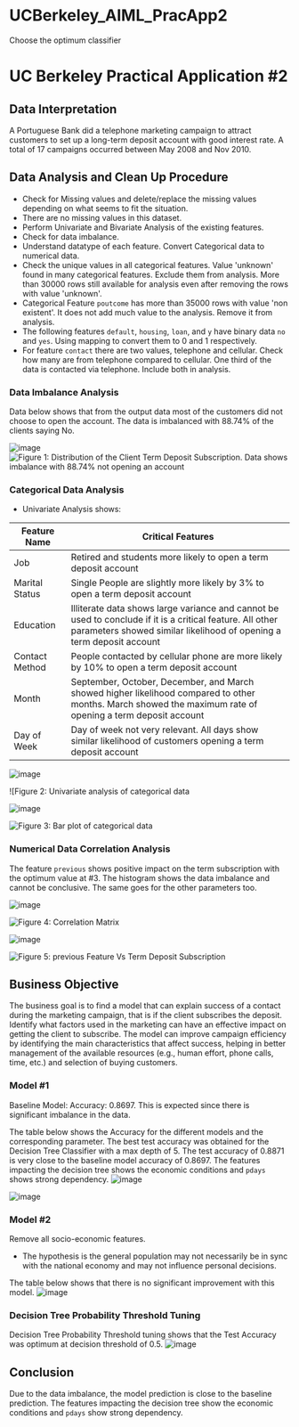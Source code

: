 # UCBerkeley_AIML_PracApp2
 Choose the optimum classifier
 # UC Berkeley Practical Application #2

## Data Interpretation

A Portuguese Bank did a telephone marketing campaign to attract customers to set up a long-term deposit account with good interest rate. A total of 17 campaigns occurred between May 2008 and Nov 2010.

## Data Analysis and Clean Up Procedure 

- Check for Missing values and delete/replace the missing values depending on what seems to fit the situation.
- There are no missing values in this dataset.
- Perform Univariate and Bivariate Analysis of the existing features.
- Check for data imbalance.
- Understand datatype of each feature. Convert Categorical data to numerical data.
- Check the unique values in all categorical features. Value 'unknown' found in many categorical features. Exclude them from analysis. More than 30000 rows still available for analysis even after removing the rows with value 'unknown'.
- Categorical Feature `poutcome` has more than 35000 rows with value 'non existent'. It does not add much value to the analysis. Remove it from analysis.
- The following features `default`, `housing`, `loan`, and `y` have binary data `no` and `yes`. Using mapping to convert them to 0 and 1 respectively.
- For feature `contact` there are two values, telephone and cellular. Check how many are from telephone compared to cellular. One third of the data is contacted via telephone. Include both in analysis.

### Data Imbalance Analysis

Data below shows that from the output data most of the customers did not choose to open the account. The data is imbalanced with 88.74% of the clients saying No.

![image](https://github.com/user-attachments/assets/652e0aa6-985c-4546-b6d6-0988e8e81692)
![Figure 1: Distribution of the Client Term Deposit Subscription. Data shows imbalance with 88.74% not opening an account](#)

### Categorical Data Analysis

- Univariate Analysis shows:

| Feature Name  | Critical Features                                         |
|---------------|-----------------------------------------------------------|
| Job           | Retired and students more likely to open a term deposit account |
| Marital Status| Single People are slightly more likely by 3% to open a term deposit account |
| Education     | Illiterate data shows large variance and cannot be used to conclude if it is a critical feature. All other parameters showed similar likelihood of opening a term deposit account |
| Contact Method| People contacted by cellular phone are more likely by 10% to open a term deposit account |
| Month         | September, October, December, and March showed higher likelihood compared to other months. March showed the maximum rate of opening a term deposit account |
| Day of Week   | Day of week not very relevant. All days show similar likelihood of customers opening a term deposit account |

![image](https://github.com/user-attachments/assets/6802a862-c461-4609-b54d-cb387061e588)

![Figure 2: Univariate analysis of categorical data

![image](https://github.com/user-attachments/assets/f3baa22a-4b89-41d8-80d6-041e47c277fe)

![Figure 3: Bar plot of categorical data](#)

### Numerical Data Correlation Analysis

The feature `previous` shows positive impact on the term subscription with the optimum value at #3. The histogram shows the data imbalance and cannot be conclusive. The same goes for the other parameters too.

![image](https://github.com/user-attachments/assets/ecf30427-2cd7-4c9e-bc74-38e4201f9e0e)

![Figure 4: Correlation Matrix](#)

![image](https://github.com/user-attachments/assets/31fd9617-4ea1-43d7-8462-79e7437efc0d)


![Figure 5: `previous` Feature Vs Term Deposit Subscription](#)

## Business Objective

The business goal is to find a model that can explain success of a contact during the marketing campaign, that is if the client subscribes the deposit. Identify what factors used in the marketing can have an effective impact on getting the client to subscribe. The model can improve campaign efficiency by identifying the main characteristics that affect success, helping in better management of the available resources (e.g., human effort, phone calls, time, etc.) and selection of buying customers.

### Model #1

Baseline Model: Accuracy: 0.8697. This is expected since there is significant imbalance in the data.

The table below shows the Accuracy for the different models and the corresponding parameter. The best test accuracy was obtained for the Decision Tree Classifier with a max depth of 5. The test accuracy of 0.8871 is very close to the baseline model accuracy of 0.8697. The features impacting the decision tree shows the economic conditions and `pdays` shows strong dependency.
![image](https://github.com/user-attachments/assets/f035966f-d71b-49f9-aff0-2dbb26777ec5)

![image](https://github.com/user-attachments/assets/4aa8ea8e-8ea1-400e-a046-9bb8c7660be1)


### Model #2

Remove all socio-economic features.

- The hypothesis is the general population may not necessarily be in sync with the national economy and may not influence personal decisions.

The table below shows that there is no significant improvement with this model.
![image](https://github.com/user-attachments/assets/d9d7aed9-e686-4663-bdd3-2a55c35c4d28)


### Decision Tree Probability Threshold Tuning

Decision Tree Probability Threshold tuning shows that the Test Accuracy was optimum at decision threshold of 0.5.
![image](https://github.com/user-attachments/assets/f2794169-5c4e-46cd-8435-21c199eb38f9)


## Conclusion

Due to the data imbalance, the model prediction is close to the baseline prediction. The features impacting the decision tree show the economic conditions and `pdays` show strong dependency.
